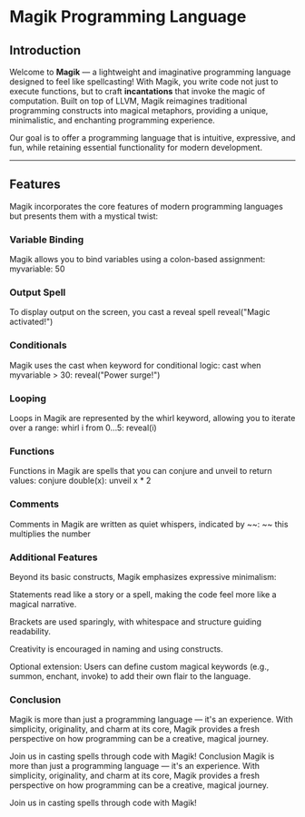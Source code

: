 # Magik Programming Language

## Introduction

Welcome to **Magik** — a lightweight and imaginative programming language designed to feel like spellcasting! With Magik, you write code not just to execute functions, but to craft **incantations** that invoke the magic of computation. Built on top of LLVM, Magik reimagines traditional programming constructs into magical metaphors, providing a unique, minimalistic, and enchanting programming experience.

Our goal is to offer a programming language that is intuitive, expressive, and fun, while retaining essential functionality for modern development.

---

## Features

Magik incorporates the core features of modern programming languages but presents them with a mystical twist:

### Variable Binding
Magik allows you to bind variables using a colon-based assignment:
myvariable: 50

### Output Spell
To display output on the screen, you cast a reveal spell
reveal("Magic activated!")

### Conditionals
Magik uses the cast when keyword for conditional logic:
cast when myvariable > 30:
  reveal("Power surge!")

### Looping
Loops in Magik are represented by the whirl keyword, allowing you to iterate over a range:
whirl i from 0...5:
  reveal(i)

### Functions
Functions in Magik are spells that you can conjure and unveil to return values:
conjure double(x):
  unveil x * 2

### Comments
Comments in Magik are written as quiet whispers, indicated by ~~:
~~ this multiplies the number

### Additional Features
Beyond its basic constructs, Magik emphasizes expressive minimalism:

Statements read like a story or a spell, making the code feel more like a magical narrative.

Brackets are used sparingly, with whitespace and structure guiding readability.

Creativity is encouraged in naming and using constructs.

Optional extension: Users can define custom magical keywords (e.g., summon, enchant, invoke) to add their own flair to the language.

### Conclusion
Magik is more than just a programming language — it's an experience. With simplicity, originality, and charm at its core, Magik provides a fresh perspective on how programming can be a creative, magical journey.

Join us in casting spells through code with Magik!
Conclusion
Magik is more than just a programming language — it's an experience. With simplicity, originality, and charm at its core, Magik provides a fresh perspective on how programming can be a creative, magical journey.

Join us in casting spells through code with Magik!

